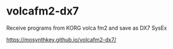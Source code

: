 # volcafm2-dx7
Receive programs from KORG volca fm2 and save as DX7 SysEx

https://mosynthkey.github.io/volcafm2-dx7/
